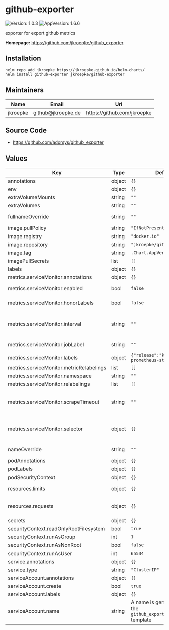 # github-exporter

![Version: 1.0.3](https://img.shields.io/badge/Version-1.0.3-informational?style=flat-square) ![AppVersion: 1.6.6](https://img.shields.io/badge/AppVersion-1.6.6-informational?style=flat-square)

exporter for export github metrics

**Homepage:** <https://github.com/jkroepke/github_exporter>

## Installation

```shell
helm repo add jkroepke https://jkroepke.github.io/helm-charts/
helm install github-exporter jkroepke/github-exporter
```

## Maintainers

| Name | Email | Url |
| ---- | ------ | --- |
| jkroepke | <github@jkroepke.de> | <https://github.com/jkroepke> |

## Source Code

* <https://github.com/adorsys/github_exporter>

## Values

| Key | Type | Default | Description |
|-----|------|---------|-------------|
| annotations | object | `{}` | annotations of the Deployment. |
| env | object | `{}` |  |
| extraVolumeMounts | string | `""` | Add additional volumes mounts, e. g. for custom secrets |
| extraVolumes | string | `""` | Add additional volumes, e.g. for custom secrets |
| fullnameOverride | string | `""` | String to fully override amazon-eks-pod-identity.fullname template |
| image.pullPolicy | string | `"IfNotPresent"` |  |
| image.registry | string | `"docker.io"` | github_exporter image registry |
| image.repository | string | `"jkroepke/github_exporter"` | github_exporter image repository |
| image.tag | string | `.Chart.AppVersion` | github_exporter image tag (immutable tags are recommended). |
| imagePullSecrets | list | `[]` | registry secret names as an array |
| labels | object | `{}` | labels of the Deployment. |
| metrics.serviceMonitor.annotations | object | `{}` | Additional ServiceMonitor annotations (evaluated as a template) # |
| metrics.serviceMonitor.enabled | bool | `false` | Specify if a ServiceMonitor will be deployed for Prometheus Operator # |
| metrics.serviceMonitor.honorLabels | bool | `false` | honorLabels chooses the metric's labels on collisions with target labels # |
| metrics.serviceMonitor.interval | string | `""` | Interval at which metrics should be scraped. # ref: https://github.com/coreos/prometheus-operator/blob/master/Documentation/api.md#endpoint # e.g: # interval: 10s # |
| metrics.serviceMonitor.jobLabel | string | `""` | The name of the label on the target service to use as the job name in Prometheus # |
| metrics.serviceMonitor.labels | object | `{"release":"kube-prometheus-stack"}` | Extra labels for the ServiceMonitor # |
| metrics.serviceMonitor.metricRelabelings | list | `[]` | Specify additional relabeling of metrics # |
| metrics.serviceMonitor.namespace | string | `""` | Namespace in which Prometheus is running # |
| metrics.serviceMonitor.relabelings | list | `[]` | Specify general relabeling # |
| metrics.serviceMonitor.scrapeTimeout | string | `""` | Timeout after which the scrape is ended # ref: https://github.com/coreos/prometheus-operator/blob/master/Documentation/api.md#endpoint # e.g: # scrapeTimeout: 10s # |
| metrics.serviceMonitor.selector | object | `{}` | Prometheus instance selector labels # ref: https://github.com/bitnami/charts/tree/master/bitnami/prometheus-operator#prometheus-configuration # selector: #   prometheus: my-prometheus # |
| nameOverride | string | `""` | String to partially override github_exporter.fullname template (will maintain the release name) |
| podAnnotations | object | `{}` | Annotations for github_exporter pods |
| podLabels | object | `{}` | Additional labels for github_exporter pods |
| podSecurityContext | object | `{}` | github_exporter pods' Security Context. |
| resources.limits | object | `{}` | The resources limits for the amazon-eks-pod-identity-webhook container # Example: # limits: #    cpu: 100m #    memory: 128Mi |
| resources.requests | object | `{}` | The requested resources for the amazon-eks-pod-identity-webhook container # Examples: # requests: #    cpu: 100m #    memory: 128Mi |
| secrets | object | `{}` |  |
| securityContext.readOnlyRootFilesystem | bool | `true` | Pod securityContext: Enable read-only root filesystem |
| securityContext.runAsGroup | int | `1` | Pod securityContext: Run primary group id |
| securityContext.runAsNonRoot | bool | `false` | Pod securityContext: Disable root user |
| securityContext.runAsUser | int | `65534` | Pod securityContext: Run user id |
| service.annotations | object | `{}` | Service annotations |
| service.type | string | `"ClusterIP"` | Service type |
| serviceAccount.annotations | object | `{}` | Annotations for service account. Evaluated as a template. |
| serviceAccount.create | bool | `true` | Enable creation of ServiceAccount for nginx pod |
| serviceAccount.labels | object | `{}` | Labels for service account. Evaluated as a template. |
| serviceAccount.name | string | A name is generated using the `github_exporter.fullname` template | The name of the ServiceAccount to use. |
